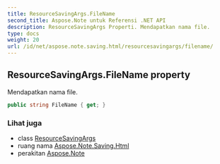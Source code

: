 ```yaml
---
title: ResourceSavingArgs.FileName
second_title: Aspose.Note untuk Referensi .NET API
description: ResourceSavingArgs Properti. Mendapatkan nama file.
type: docs
weight: 20
url: /id/net/aspose.note.saving.html/resourcesavingargs/filename/
---
```

## ResourceSavingArgs.FileName property

Mendapatkan nama file.

```csharp
public string FileName { get; }
```

### Lihat juga

* class [ResourceSavingArgs](../)
* ruang nama [Aspose.Note.Saving.Html](../../resourcesavingargs/)
* perakitan [Aspose.Note](../../../)


